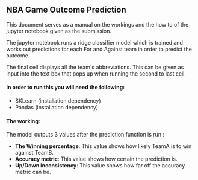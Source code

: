 ## NBA Game Outcome Prediction 
This document serves as a manual on the workings and the how to of the jupyter notebook given as the submission.

The jupyter notebook runs a ridge classifier model which is trained and works out predictions for each For and Against team in order to predict the outcome.

The final cell displays all the team's abbreviations. This can be given as input into the text box that pops up when running the second to last cell.

#### In order to run this you will need the following:
- SKLearn (installation dependency)
- Pandas (installation dependency)

#### The working:
The model outputs 3 values after the prediction function is run :
- **The Winning percentage**: This value shows how likely TeamA is to win against TeamB.
- **Accuracy metric**: This value shows how certain the prediction is.
- **Up/Down inconsistency**: This value shows how far off the accuracy metric can be.